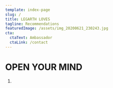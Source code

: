 ```yaml
---
template: index-page
slug: /
title: LEGARTH LOVES
tagline: Recommendations
featuredImage: /assets/img_20200621_230243.jpg
cta:
  ctaText: Ambassador
  ctaLink: /contact
---
```

<!--StartFragment-->

# OPEN YOUR MIND

1. <!--EndFragment-->